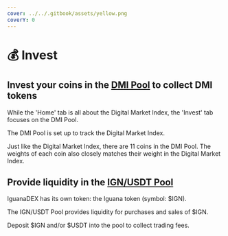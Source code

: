 ```yaml
---
cover: ../../.gitbook/assets/yellow.png
coverY: 0
---
```


# 💰 Invest

## Invest your coins in the [DMI Pool](dmi-pool.md) to collect DMI tokens

While the 'Home' tab is all about the Digital Market Index, the 'Invest' tab focuses on the DMI Pool.

The DMI Pool is set up to track the Digital Market Index.

Just like the Digital Market Index, there are 11 coins in the DMI Pool. The weights of each coin also closely matches their weight in the Digital Market Index.



## Provide liquidity in the [IGN/USDT Pool](ign-usdt-pool.md)

IguanaDEX has its own token: the Iguana token (symbol: $IGN).

The IGN/USDT Pool provides liquidity for purchases and sales of $IGN.

Deposit $IGN and/or $USDT into the pool to collect trading fees.

